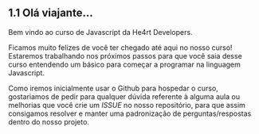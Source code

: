 ## 1.1 Olá viajante...

Bem vindo ao curso de Javascript da He4rt Developers.

Ficamos muito felizes de você ter chegado até aqui no nosso curso! Estaremos trabalhando nos próximos passos
para que você saia desse curso entendendo um básico para começar a programar na linguagem Javascript.

Como iremos inicialmente usar o Github para hospedar o curso, gostariamos de pedir para qualquer dúvida 
referente à alguma aula ou melhorias que você crie um <i>ISSUE</i> no nosso repositório, para que assim 
consigamos resolver e manter uma padronização de perguntas/respostas dentro do nosso projeto.
